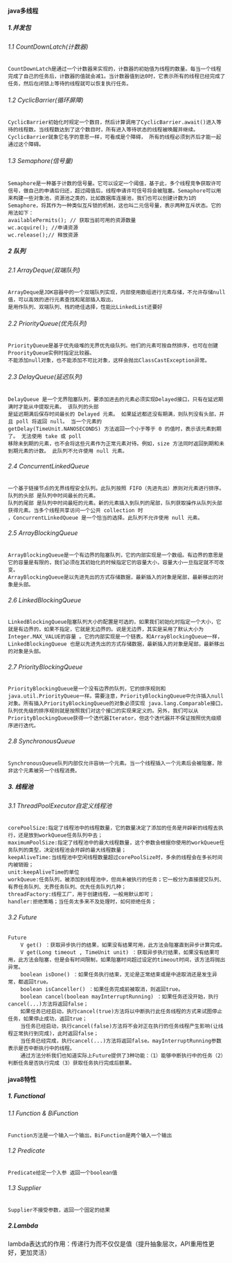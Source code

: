 #### java多线程

##### 1.并发包
###### 1.1 CountDownLatch(计数器)
```
CountDownLatch是通过一个计数器来实现的，计数器的初始值为线程的数量。每当一个线程完成了自己的任务后，计数器的值就会减1。当计数器值到达0时，它表示所有的线程已经完成了任务，然后在闭锁上等待的线程就可以恢复执行任务。
```
###### 1.2 CyclicBarrier(循环屏障)
```
CyclicBarrier初始化时规定一个数目，然后计算调用了CyclicBarrier.await()进入等待的线程数。当线程数达到了这个数目时，所有进入等待状态的线程被唤醒并继续。 CyclicBarrier就象它名字的意思一样，可看成是个障碍， 所有的线程必须到齐后才能一起通过这个障碍。
```
###### 1.3 Semaphore(信号量)
```
Semaphore是一种基于计数的信号量。它可以设定一个阈值，基于此，多个线程竞争获取许可信号，做自己的申请后归还，超过阈值后，线程申请许可信号将会被阻塞。Semaphore可以用来构建一些对象池，资源池之类的，比如数据库连接池，我们也可以创建计数为1的Semaphore，将其作为一种类似互斥锁的机制，这也叫二元信号量，表示两种互斥状态。它的用法如下：
availablePermits(); // 获取当前可用的资源数量
wc.acquire(); //申请资源
wc.release();// 释放资源
```

##### 2 队列
###### 2.1 ArrayDeque(双端队列)
```
ArrayDeque是JDK容器中的一个双端队列实现，内部使用数组进行元素存储，不允许存储null值，可以高效的进行元素查找和尾部插入取出，
是用作队列、双端队列、栈的绝佳选择，性能比LinkedList还要好
```
###### 2.2 PriorityQueue(优先队列)
```
PriorityQueue是基于优先级堆的无界优先级队列。他们的元素可按自然排序，也可在创建ProorityQueue实例时指定比较器。
不能添加null对象，也不能添加不可比对象，这样会抛出ClassCastException异常。
```
###### 2.3 DelayQueue(延迟队列)
```
DelayQueue 是一个无界阻塞队列，要添加进去的元素必须实现Delayed接口，只有在延迟期满时才能从中提取元素。 该队列的头部
是延迟期满后保存时间最长的 Delayed 元素。 如果延迟都还没有期满，则队列没有头部，并且 poll 将返回 null。 当一个元素的
getDelay(TimeUnit.NANOSECONDS) 方法返回一个小于等于 0 的值时，表示该元素到期了。 无法使用 take 或 poll
移除未到期的元素，也不会将这些元素作为正常元素对待。例如，size 方法同时返回到期和未到期元素的计数。 此队列不允许使用 null 元素。
```
###### 2.4 ConcurrentLinkedQueue
```
一个基于链接节点的无界线程安全队列。此队列按照 FIFO（先进先出）原则对元素进行排序。队列的头部 是队列中时间最长的元素。
队列的尾部 是队列中时间最短的元素。新的元素插入到队列的尾部，队列获取操作从队列头部获得元素。当多个线程共享访问一个公共 collection 时
，ConcurrentLinkedQueue 是一个恰当的选择。此队列不允许使用 null 元素。
```
###### 2.5 ArrayBlockingQueue
```
ArrayBlockingQueue是一个有边界的阻塞队列，它的内部实现是一个数组。有边界的意思是它的容量是有限的，我们必须在其初始化的时候指定它的容量大小，容量大小一旦指定就不可改变。
ArrayBlockingQueue是以先进先出的方式存储数据，最新插入的对象是尾部，最新移出的对象是头部。
```
###### 2.6 LinkedBlockingQueue
```
LinkedBlockingQueue阻塞队列大小的配置是可选的，如果我们初始化时指定一个大小，它就是有边界的，如果不指定，它就是无边界的。说是无边界，其实是采用了默认大小为Integer.MAX_VALUE的容量 。它的内部实现是一个链表。和ArrayBlockingQueue一样，LinkedBlockingQueue 也是以先进先出的方式存储数据，最新插入的对象是尾部，最新移出的对象是头部。
```
###### 2.7 PriorityBlockingQueue
```
PriorityBlockingQueue是一个没有边界的队列，它的排序规则和 java.util.PriorityQueue一样。需要注意，PriorityBlockingQueue中允许插入null对象。所有插入PriorityBlockingQueue的对象必须实现 java.lang.Comparable接口，队列优先级的排序规则就是按照我们对这个接口的实现来定义的。另外，我们可以从PriorityBlockingQueue获得一个迭代器Iterator，但这个迭代器并不保证按照优先级顺序进行迭代。
```
###### 2.8 SynchronousQueue
```
SynchronousQueue队列内部仅允许容纳一个元素。当一个线程插入一个元素后会被阻塞，除非这个元素被另一个线程消费。
```

##### 3. 线程池
###### 3.1 ThreadPoolExecutor自定义线程池
```
corePoolSize:指定了线程池中的线程数量，它的数量决定了添加的任务是开辟新的线程去执行，还是放到workQueue任务队列中去；
maximumPoolSize:指定了线程池中的最大线程数量，这个参数会根据你使用的workQueue任务队列的类型，决定线程池会开辟的最大线程数量；
keepAliveTime:当线程池中空闲线程数量超过corePoolSize时，多余的线程会在多长时间内被销毁；
unit:keepAliveTime的单位
workQueue:任务队列，被添加到线程池中，但尚未被执行的任务；它一般分为直接提交队列、有界任务队列、无界任务队列、优先任务队列几种；
threadFactory:线程工厂，用于创建线程，一般用默认即可；
handler:拒绝策略；当任务太多来不及处理时，如何拒绝任务；
```
###### 3.2 Future
```
Future
    V get() ：获取异步执行的结果，如果没有结果可用，此方法会阻塞直到异步计算完成。
    V get(Long timeout , TimeUnit unit) ：获取异步执行结果，如果没有结果可用，此方法会阻塞，但是会有时间限制，如果阻塞时间超过设定的timeout时间，该方法将抛出异常。
    boolean isDone() ：如果任务执行结束，无论是正常结束或是中途取消还是发生异常，都返回true。
    boolean isCanceller() ：如果任务完成前被取消，则返回true。
    boolean cancel(boolean mayInterruptRunning) ：如果任务还没开始，执行cancel(...)方法将返回false；
    如果任务已经启动，执行cancel(true)方法将以中断执行此任务线程的方式来试图停止任务，如果停止成功，返回true；
    当任务已经启动，执行cancel(false)方法将不会对正在执行的任务线程产生影响(让线程正常执行到完成)，此时返回false；
    当任务已经完成，执行cancel(...)方法将返回false。mayInterruptRunning参数表示是否中断执行中的线程。
    通过方法分析我们也知道实际上Future提供了3种功能：（1）能够中断执行中的任务（2）判断任务是否执行完成（3）获取任务执行完成后额果。
```


#### java8特性

##### 1. Functional

###### 1.1 Function & BiFunction
```
Function方法是一个输入一个输出，BiFunction是两个输入一个输出
```
###### 1.2 Predicate
```
Predicate给定一个入参 返回一个boolean值
```
###### 1.3 Supplier
```
Supplier不接受参数，返回一个固定的结果
```

##### 2.Lambda 
lambda表达式的作用：传递行为而不仅仅是值（提升抽象层次，API重用性更好，更加灵活）


